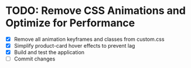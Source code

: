 # TODO: Remove CSS Animations and Optimize for Performance

- [x] Remove all animation keyframes and classes from custom.css
- [x] Simplify product-card hover effects to prevent lag
- [x] Build and test the application
- [ ] Commit changes
